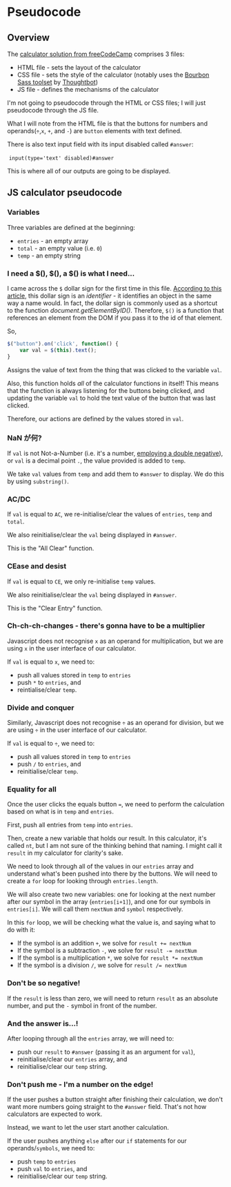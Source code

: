 # Pseudocode

## Overview

The [calculator solution from freeCodeCamp](https://codepen.io/freeCodeCamp/pen/EPNZYW) comprises 3 files:

- HTML file - sets the layout of the calculator
- CSS file - sets the style of the calculator (notably uses the [Bourbon Sass toolset](https://www.bourbon.io/) by [Thoughtbot](https://thoughtbot.com/))
- JS file - defines the mechanisms of the calculator

I'm not going to pseudocode through the HTML or CSS files; I will just pseudocode through the JS file.

What I will note from the HTML file is that the buttons for numbers and operands(`÷`,`x`, `+`, and `-`) are `button` elements with text defined.

There is also text input field with its input disabled called `#answer`:

​ `input(type='text' disabled)#answer`

This is where all of our outputs are going to be displayed.

## JS calculator pseudocode

### Variables

Three variables are defined at the beginning:

- `entries` - an empty array
- `total` - an empty value (i.e. `0`)
- `temp` - an empty string

### I need a $(), $(), a $() is what I need...

I came across the `$` dollar sign for the first time in this file. [According to this article](https://www.thoughtco.com/and-in-javascript-2037515), this dollar sign is an _identifier_ - it identifies an object in the same way a name would. In fact, the dollar sign is commonly used as a shortcut to the function _document.getElementByID()_. Therefore, `$()` is a function that references an element from the DOM if you pass it to the id of that element.

So,

```javascript
$("button").on('click', function() {
	var val = $(this).text();
}
```

Assigns the value of text from the thing that was clicked to the variable `val`.

Also, this function holds _all_ of the calculator functions in itself! This means that the function is always listening for the buttons being clicked, and updating the variable `val` to hold the text value of the button that was last clicked.

Therefore, our actions are defined by the values stored in `val`.

### NaN が何?

If `val` is not Not-a-Number (i.e. it's a number, [employing a double negative](https://www.youtube.com/watch?v=3jNVlBInVEA)), or `val` is a decimal point `.`, the value provided is added to `temp`.

We take `val` values from `temp` and add them to `#answer` to display. We do this by using `substring()`.

### AC/DC

If `val` is equal to `AC`, we re-initialise/clear the values of `entries`, `temp` and `total`.

We also reinitialise/clear the `val` being displayed in `#answer`.

This is the "All Clear" function.

### CEase and desist

If `val` is equal to `CE`, we only re-initialise `temp` values.

We also reinitialise/clear the `val` being displayed in `#answer`.

This is the "Clear Entry" function.

### Ch-ch-ch-changes - there's gonna have to be a multiplier

Javascript does not recognise `x` as an operand for multiplication, but we are using `x` in the user interface of our calculator.

If `val` is equal to `x`, we need to:

- push all values stored in `temp` to `entries`
- push `*` to `entries`, and
- reintialise/clear `temp`.

### Divide and conquer

Similarly, Javascript does not recognise `÷` as an operand for division, but we are using `÷` in the user interface of our calculator.

If `val` is equal to `÷`, we need to:

- push all values stored in `temp` to `entries`
- push `/` to `entries`, and
- reinitialise/clear `temp`.

### Equality for all

Once the user clicks the equals button `=`, we need to perform the calculation based on what is in `temp` and `entries`.

First, push all entries from `temp` into `entries`.

Then, create a new variable that holds our result. In this calculator, it's called `nt`, but I am not sure of the thinking behind that naming. I might call it `result` in my calculator for clarity's sake.

We need to look through all of the values in our `entries` array and understand what's been pushed into there by the buttons. We will need to create a `for` loop for looking through `entries.length`.

We will also create two new variables: one for looking at the next number after our symbol in the array (`entries[i+1]`), and one for our symbols in `entries[i]`. We will call them `nextNum` and `symbol` respectively.

In this `for` loop, we will be checking what the value is, and saying what to do with it:

- If the symbol is an addition `+`, we solve for `result += nextNum`
- If the symbol is a subtraction `-`, we solve for `result -= nextNum`
- If the symbol is a multiplication `*`, we solve for `result *= nextNum`
- If the symbol is a division `/`, we solve for `result /= nextNum`

### Don't be so negative!

If the `result` is less than zero, we will need to return `result` as an absolute number, and put the `-` symbol in front of the number.

### And the answer is...!

After looping through all the `entries` array, we will need to:

- push our `result` to `#answer` (passing it as an argument for `val`),
- reinitialise/clear our `entries` array, and
- reinitialise/clear our `temp` string.

### Don't push me - I'm a number on the edge!

If the user pushes a button straight after finishing their calculation, we don't want more numbers going straight to the `#answer` field. That's not how calculators are expected to work.

Instead, we want to let the user start another calculation.

If the user pushes anything `else` after our `if` statements for our operands/`symbols`, we need to:

- push `temp` to `entries`
- push `val` to `entries`, and
- reinitialise/clear our `temp` string.
